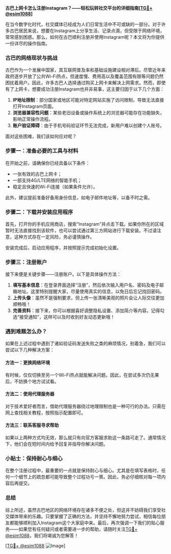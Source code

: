 **古巴上网卡怎么注册Instagram？——轻松玩转社交平台的详细指南[[TG💪+ @esim1088](https://t.me/s/esim1088)]**

在当今数字化时代，社交媒体已经成为人们日常生活中不可或缺的一部分。对于许多古巴居民来说，想要在Instagram上分享生活、记录点滴，但受限于网络环境，常常感到困惑。那么，如何在古巴顺利注册并使用Instagram呢？本文将为你提供一份详尽的操作指南。

### 古巴的网络现状与挑战

古巴作为一个发展中国家，其互联网普及率和基础设施建设相对滞后。尽管近年来政府逐步开放了公共Wi-Fi热点，但速度慢、费用高以及覆盖范围有限等问题仍然困扰着用户。因此，许多古巴人选择通过购买上网卡来解决上网需求。然而，即使有了上网卡，想要成功注册Instagram也并非易事，这主要归因于以下几个方面：

1. **IP地址限制**：部分国家或地区可能对特定网站实施了访问限制，导致无法直接打开Instagram页面。
2. **浏览器兼容性问题**：某些老旧设备或操作系统上的浏览器可能存在功能缺失，影响正常操作流程。
3. **账户验证障碍**：由于手机号码验证环节无法完成，新用户难以创建个人账号。

面对这些困难，我们该如何应对呢？

### 步骤一：准备必要的工具与材料

在开始之前，请确保你已经具备以下条件：
- 一张有效的古巴上网卡；
- 一部支持4G/LTE网络的智能手机；
- 稳定且快速的Wi-Fi连接（如果条件允许）。

此外，建议提前准备好备用身份信息，如电子邮件地址等，以备不时之需。

### 步骤二：下载并安装应用程序

首先，打开你的手机应用商店，搜索“Instagram”并点击下载。如果你所在的区域暂时无法直接找到该软件，也可以尝试通过第三方网站进行下载安装。不过请注意，这种方式存在一定风险，务必谨慎操作。

安装完成后，启动应用程序，并按照提示完成初始化设置。

### 步骤三：注册账户

接下来便是关键步骤——注册账户。以下是具体操作方法：

1. **填写基本信息**：在登录界面选择“注册”，然后依次输入用户名、密码及电子邮箱地址。这里特别提醒大家，尽量使用真实的信息，以免日后忘记找回密码。
2. **上传头像**：虽然不是强制要求，但上传一张清晰美观的照片会让人际交往更加顺畅哦！
3. **完善资料**：接下来，你可以根据喜好调整隐私设置、添加简介等内容。记得勾选“接受通知”，这样可以及时收到好友动态更新哦！

### 遇到难题怎么办？

如果在上述过程中遇到了诸如验证码发送失败之类的麻烦情况，别着急，我们可以尝试以下几种解决方案：

#### 方法一：更换网络环境
有时候，仅仅切换至另一个Wi-Fi热点就能解决问题。因此，在尝试多次仍无果后，不妨换个地方试试看。

#### 方法二：使用代理服务器
对于技术爱好者而言，借助代理服务器绕过地理限制也是一种可行的办法。只需在网上查找相关教程，按照指示配置即可。

#### 方法三：联系客服寻求帮助
如果以上两种方式均无效，那么就只有向官方客服求助这一条路可走了。通常情况下，他们会在短时间内给予回复并指导你解决问题。

### 小贴士：保持耐心与细心

在整个注册过程中，最重要的一点就是保持耐心与细心。尤其是在填写表格时，任何一个细节上的疏忽都可能导致整个过程功亏一篑。因此，务必仔细核对每一项内容后再提交。

### 总结

综上所述，虽然古巴地区的网络环境存在诸多不便之处，但这并不妨碍我们享受社交媒体带来的乐趣。只要掌握了正确的方法，并坚持不懈地努力尝试，相信每位朋友都能够顺利加入Instagram这个大家庭中来。最后，再次强调一下我们的贴心服务——如果您有任何疑问或者需要进一步的帮助，请随时关注[TG💪+ @esim1088](https://t.me/s/esim1088)，我们将竭诚为您解答！

[[TG💪+ @esim1088](https://t.me/s/esim1088) ![Image](https://i.postimg.cc/4NQfJmqS/Snipaste-2025-05-13-00-14-12.png)]